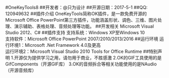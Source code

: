 #OneKeyTools8
##开发者：@只为设计
##开源日期：2017-5-1
##QQ: 120949632
##插件介绍
OneKeyTools简称OK插件，是一款免费开源的Microsoft Office PowerPoint第三方插件，功能涵盖形状、调色、三维、图片处理、演示辅助、表格处理、音频处理等功能。
##开发相关
Microsoft Visual Studio 2012、C#
##插件支持
支持系统：Windows XP至Windows 10<br>
支持软件：Microsoft Office PowerPoint 2007/2010/2013/2016
##运行环境
运行环境1：Microsoft .Net Framework 4.0及更高<br>
运行环境2：Microsoft Visual Studio 2010 Tools for Office Runtime
##特别声明
1.开源仅为提供学习之用，请勿用于商业，不胜感激
2.OK的GIF工具使用的是GifComponents（开源GIF库）
3.OK的音频拆合等相关功能使用的是NAudio（开源音频库）